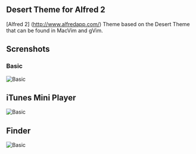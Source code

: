 ## Desert Theme for Alfred 2 ##

[Alfred 2] (http://www.alfredapp.com/) Theme based on the Desert Theme that can be found in MacVim and gVim.

## Screnshots ##
### Basic ###
![Basic](https://raw.github.com/josh-fuggle/Desert-Alfred2-Theme/master/img/desert-theme-basic.png)

## iTunes Mini Player ##
![Basic](https://raw.github.com/josh-fuggle/Desert-Alfred2-Theme/master/img/desert-theme-itunes.png)

## Finder ##
![Basic](https://raw.github.com/josh-fuggle/Desert-Alfred2-Theme/master/img/desert-theme-finder.png)
